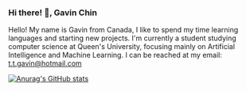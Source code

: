 ### Hi there! :wave:, Gavin Chin
Hello! My name is Gavin from Canada, I like to spend my time learning languages and starting new projects. I'm currently a student studying computer science at Queen's
University, focusing mainly on Artificial Intelligence and Machine Learning. 
I can be reached at my email: t.t.gavin@hotmail.com

[![Anurag's GitHub stats](https://github-readme-stats.vercel.app/api?username=GavinPChin)](https://github.com/anuraghazra/github-readme-stats)
